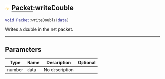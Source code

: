 ## ![shared](../../.gitbook/assets/shared.png) [Packet](https://iaswiki.rawr.dev/readme/packet):writeDouble

```lua
void Packet:writeDouble(data)
```

Writes a double in the net packet.

------
## Parameters

| Type   | Name | Description | Optional |
| ------ | ---- | ----------- | -------: |
| number | data | No description |  |

